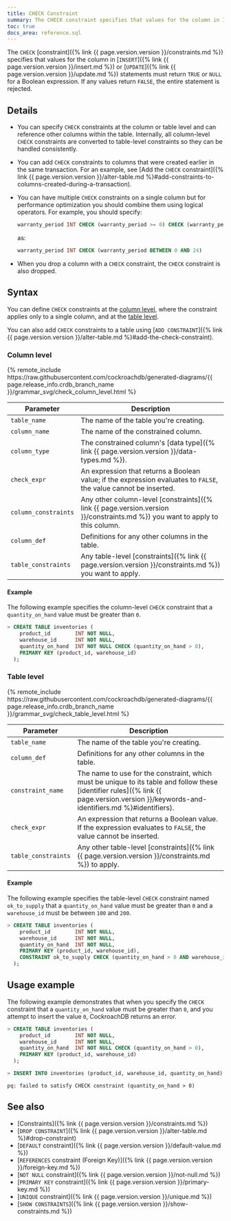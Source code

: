 ```yaml
---
title: CHECK Constraint
summary: The CHECK constraint specifies that values for the column in INSERT or UPDATE statements must satisfy a Boolean expression.
toc: true
docs_area: reference.sql
---
```


The `CHECK` [constraint]({% link {{ page.version.version }}/constraints.md %}) specifies that values for the column in [`INSERT`]({% link {{ page.version.version }}/insert.md %}) or [`UPDATE`]({% link {{ page.version.version }}/update.md %}) statements must return `TRUE` or `NULL` for a Boolean expression. If any values return `FALSE`, the entire statement is rejected.

## Details

- You can specify `CHECK` constraints at the column or table level and can reference other columns within the table. Internally, all column-level `CHECK` constraints are converted to table-level constraints so they can be handled consistently.

- You can add `CHECK` constraints to columns that were created earlier in the same transaction. For an example, see [Add the `CHECK` constraint]({% link {{ page.version.version }}/alter-table.md %}#add-constraints-to-columns-created-during-a-transaction).

- You can have multiple `CHECK` constraints on a single column but for performance optimization you should combine them using logical operators. For example, you should specify:

    ~~~ sql
    warranty_period INT CHECK (warranty_period >= 0) CHECK (warranty_period <= 24)
    ~~~

    as:

    ~~~ sql
    warranty_period INT CHECK (warranty_period BETWEEN 0 AND 24)
    ~~~

- When you drop a column with a `CHECK` constraint, the `CHECK` constraint is also dropped.

## Syntax

You can define `CHECK` constraints at the [column level](#column-level), where the constraint applies only to a single column, and at the [table level](#table-level).

You can also add `CHECK` constraints to a table using [`ADD CONSTRAINT`]({% link {{ page.version.version }}/alter-table.md %}#add-the-check-constraint).

### Column level

<div>
{% remote_include https://raw.githubusercontent.com/cockroachdb/generated-diagrams/{{ page.release_info.crdb_branch_name }}/grammar_svg/check_column_level.html %}
</div>

 Parameter | Description
-----------|-------------
`table_name` | The name of the table you're creating.
`column_name` | The name of the constrained column.
`column_type` | The constrained column's [data type]({% link {{ page.version.version }}/data-types.md %}).
`check_expr` | An expression that returns a Boolean value; if the expression evaluates to `FALSE`, the value cannot be inserted.
`column_constraints` | Any other column-level [constraints]({% link {{ page.version.version }}/constraints.md %}) you want to apply to this column.
`column_def` | Definitions for any other columns in the table.
`table_constraints` | Any table-level [constraints]({% link {{ page.version.version }}/constraints.md %}) you want to apply.

#### Example

The following example specifies the column-level `CHECK` constraint that a `quantity_on_hand` value must be greater than `0`.

~~~ sql
> CREATE TABLE inventories (
    product_id        INT NOT NULL,
    warehouse_id      INT NOT NULL,
    quantity_on_hand  INT NOT NULL CHECK (quantity_on_hand > 0),
    PRIMARY KEY (product_id, warehouse_id)
  );
~~~

### Table level

<div>
{% remote_include https://raw.githubusercontent.com/cockroachdb/generated-diagrams/{{ page.release_info.crdb_branch_name }}/grammar_svg/check_table_level.html %}
</div>

 Parameter | Description
-----------|-------------
`table_name` | The name of the table you're creating.
`column_def` | Definitions for any other columns in the table.
`constraint_name` | The name to use for the constraint, which must be unique to its table and follow these [identifier rules]({% link {{ page.version.version }}/keywords-and-identifiers.md %}#identifiers).
`check_expr` | An expression that returns a Boolean value. If the expression evaluates to `FALSE`, the value cannot be inserted.
`table_constraints` | Any other table-level [constraints]({% link {{ page.version.version }}/constraints.md %}) to apply.

#### Example

The following example specifies the table-level `CHECK` constraint named `ok_to_supply` that a `quantity_on_hand` value must be greater than `0` and a `warehouse_id` must be between `100` and `200`.

~~~ sql
> CREATE TABLE inventories (
    product_id        INT NOT NULL,
    warehouse_id      INT NOT NULL,
    quantity_on_hand  INT NOT NULL,
    PRIMARY KEY (product_id, warehouse_id),
    CONSTRAINT ok_to_supply CHECK (quantity_on_hand > 0 AND warehouse_id BETWEEN 100 AND 200)
  );
~~~

## Usage example

The following example demonstrates that when you specify the `CHECK` constraint that a `quantity_on_hand` value must be greater than `0`, and you attempt to insert the value `0`, CockroachDB returns an error.

~~~ sql
> CREATE TABLE inventories (
    product_id        INT NOT NULL,
    warehouse_id      INT NOT NULL,
    quantity_on_hand  INT NOT NULL CHECK (quantity_on_hand > 0),
    PRIMARY KEY (product_id, warehouse_id)
  );

> INSERT INTO inventories (product_id, warehouse_id, quantity_on_hand) VALUES (1, 2, 0);
~~~
~~~
pq: failed to satisfy CHECK constraint (quantity_on_hand > 0)
~~~


## See also

- [Constraints]({% link {{ page.version.version }}/constraints.md %})
- [`DROP CONSTRAINT`]({% link {{ page.version.version }}/alter-table.md %}#drop-constraint)
- [`DEFAULT` constraint]({% link {{ page.version.version }}/default-value.md %})
- [`REFERENCES` constraint (Foreign Key)]({% link {{ page.version.version }}/foreign-key.md %})
- [`NOT NULL` constraint]({% link {{ page.version.version }}/not-null.md %})
- [`PRIMARY KEY` constraint]({% link {{ page.version.version }}/primary-key.md %})
- [`UNIQUE` constraint]({% link {{ page.version.version }}/unique.md %})
- [`SHOW CONSTRAINTS`]({% link {{ page.version.version }}/show-constraints.md %})
